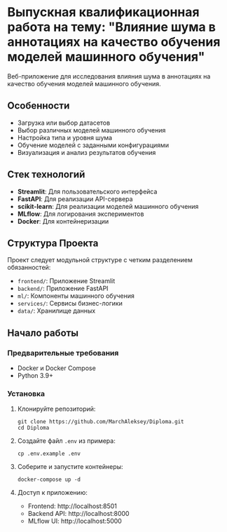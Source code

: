 # Выпускная квалификационная работа на тему: "Влияние шума в аннотациях на качество обучения моделей машинного обучения"

Веб-приложение для исследования влияния шума в аннотациях на качество обучения моделей машинного обучения.

## Особенности

- Загрузка или выбор датасетов
- Выбор различных моделей машинного обучения
- Настройка типа и уровня шума
- Обучение моделей с заданными конфигурациями
- Визуализация и анализ результатов обучения

## Стек технологий

- **Streamlit**: Для пользовательского интерфейса
- **FastAPI**: Для реализации API-сервера
- **scikit-learn**: Для реализации моделей машинного обучения
- **MLflow**: Для логирования экспериментов
- **Docker**: Для контейнеризации

## Структура Проекта

Проект следует модульной структуре с четким разделением обязанностей:

- `frontend/`: Приложение Streamlit
- `backend/`: Приложение FastAPI
- `ml/`: Компоненты машинного обучения
- `services/`: Сервисы бизнес-логики
- `data/`: Хранилище данных

## Начало работы

### Предварительные требования

- Docker и Docker Compose
- Python 3.9+

### Установка

1. Клонируйте репозиторий:
   ```
   git clone https://github.com/MarchAleksey/Diploma.git
   cd Diploma
   ```

2. Создайте файл `.env` из примера:
   ```
   cp .env.example .env
   ```

3. Соберите и запустите контейнеры:
   ```
   docker-compose up -d
   ```

4. Доступ к приложению:
   - Frontend: http://localhost:8501
   - Backend API: http://localhost:8000
   - MLflow UI: http://localhost:5000
